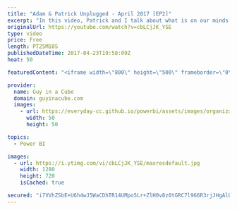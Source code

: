 ```yaml
---
title: "Adam & Patrick Unplugged - April 2017 [EP2]"
excerpt: "In this video, Patrick and I talk about what is on our minds. We take a look at some updates in Analysis Services 2017 CTP 2.0. We look at the new navigation experience in Power BI that is coming out in early May. We also talk about some friends, Santa Clause and Power BI reports in Reporting Services."
originalUrl: https://youtube.com/watch?v=cbLCjJK_YSE
type: video
price: Free
length: PT25M18S
publishedDateTime: 2017-04-23T19:58:09Z
heat: 50

featuredContent: "<iframe width=\"800\" height=\"500\" frameborder=\"0\" src=\"https://www.youtube.com/embed/cbLCjJK_YSE\" allow=\"accelerometer; autoplay; encrypted-media; gyroscope; picture-in-picture\" allowfullscreen></iframe>"

provider:
  name: Guy in a Cube
  domain: guyinacube.com
  images:
    - url: https://everyday-cc.github.io/powerbi/assets/images/organizations/guyinacube.com-50x50.jpg
      width: 50
      height: 50

topics:
  - Power BI

images:
  - url: https://i.ytimg.com/vi/cbLCjJK_YSE/maxresdefault.jpg
    width: 1280
    height: 720
    isCached: true

secured: "i7VVhZSbE+U6h4wJ5WaCDhTR14UMpo5Lr+ZlH0v8z0tGRC7l966R3rjJHgAlOzyydtuk0MTU2moVf+bZZsaC36QHeqIg+V8XIAmcHgTnkZx4kiAC0mZd3VFx8oRF+iNAQ6rm35Kmoqh2XWzQw8FUtSfvj6D/VodEHP1aYX5RAZFmgw8tpSXFaio5D8avJHn1JUvVNa4O0iSGCciHamuoOurGrWvabJEPHqmgmuurHrZtvWTCDuWy7en03cna7D2Pv6EDtyLxLjJanD5Z8H2g2gURcj/cb4ho0kuimigzwS3gJabwhKE9lVeNGjA+uWZ5e5jamqaOndSmkg5HkZ/+nApKn7XbkKQujXgKu8p97n52V4V4aQJJN+1Le7jtFgjKUqH6bz3/xJTss0m7mP0bZbDkZtop18WVXjVkUzRT8T8=;o0uzmUXdyVAlfGD3zXMrBA=="
---
```


